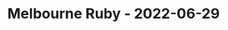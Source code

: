 ---
layout: post
title: Melbourne Ruby - 2022-06-29
datetime: 2022-06-29 18:00:00.000000000 -04:00
url: https://www.meetup.com/Ruby-On-Rails-Oceania-Melbourne/events/268079425/
---